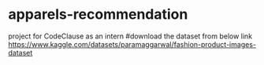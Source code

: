 # apparels-recommendation
project for CodeClause as an intern
#download the dataset from below link
https://www.kaggle.com/datasets/paramaggarwal/fashion-product-images-dataset
